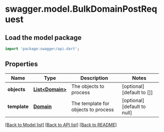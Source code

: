 # swagger.model.BulkDomainPostRequest

## Load the model package
```dart
import 'package:swagger/api.dart';
```

## Properties
Name | Type | Description | Notes
------------ | ------------- | ------------- | -------------
**objects** | [**List&lt;Domain&gt;**](Domain.md) | The objects to process | [optional] [default to []]
**template** | [**Domain**](Domain.md) | The template for objects to process | [optional] [default to null]

[[Back to Model list]](../README.md#documentation-for-models) [[Back to API list]](../README.md#documentation-for-api-endpoints) [[Back to README]](../README.md)


